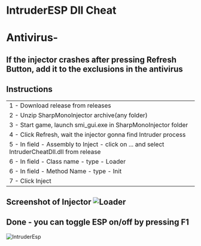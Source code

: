 # IntruderESP Dll Cheat

# Antivirus- 
## If the injector crashes after pressing Refresh Button, add it to the exclusions in the antivirus

<H2>Instructions</H2>
<table>
  <tr>
<td>1 - Download release from releases</td>
  </tr>
  <tr>
<td>2 - Unzip SharpMonoInjector archive(any folder)</td>
  </tr>
 <tr>
<td>3 - Start game, launch smi_gui.exe in SharpMonoInjector folder</td>
  </tr>
 <tr>
<td>4 - Click Refresh, wait the injector gonna find Intruder process</td>
  </tr>
  <tr>
<td>5 - In field - Assembly to Inject - click on ... and select IntruderCheatDll.dll from release</td>
  </tr>
  <tr>
<td>6 - In field - Class name - type - Loader</td>
  </tr>
 <tr>
<td>6 - In field - Method Name - type - Init</td>
  </tr>
   <tr>
<td>7 - Click Inject</td>
  </tr>

  </table>
  
Screenshot of Injector
![Loader](https://github.com/yaroslavkopetsky/IntruderESPDll/assets/30258593/d1f59c31-e137-436c-aac3-e40e068f2e76)
-----

Done - you can toggle ESP on/off by pressing F1
------
![IntruderEsp](https://github.com/yaroslavkopetsky/IntruderESPDll/assets/30258593/61934379-6302-47e2-87c5-913622f990c8)
